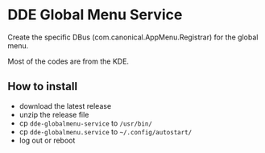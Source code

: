 # DDE Global Menu Service

Create the specific DBus (com.canonical.AppMenu.Registrar) for the global menu.

Most of the codes are from the KDE.

## How to install

* download the latest release
* unzip the release file
* cp `dde-globalmenu-service` to `/usr/bin/`
* cp `dde-globalmenu.service` to `~/.config/autostart/`
* log out or reboot 